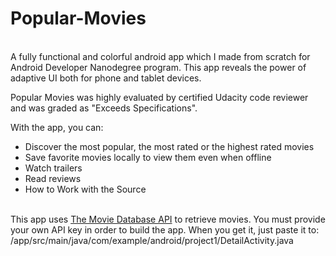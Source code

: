 # Popular-Movies
<br>
A fully functional and colorful android app which I made from scratch for Android Developer Nanodegree program. This app reveals the power of adaptive UI both for phone and tablet devices.

Popular Movies was highly evaluated by certified Udacity code reviewer and was graded as "Exceeds Specifications".
<br>

With the app, you can:

- Discover the most popular, the most rated or the highest rated movies
- Save favorite movies locally to view them even when offline
- Watch trailers
- Read reviews
- How to Work with the Source

<br>
This app uses <a href="https://www.themoviedb.org/documentation/api">The Movie Database API</a> to retrieve movies. You must provide your own API key in order to build the app. When you get it, just paste it to: /app/src/main/java/com/example/android/project1/DetailActivity.java
